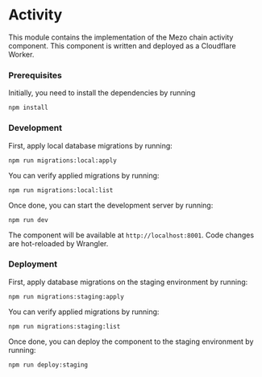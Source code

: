 # Activity

This module contains the implementation of the Mezo chain activity component.
This component is written and deployed as a Cloudflare Worker.

### Prerequisites

Initially, you need to install the dependencies by running
```shell
npm install
```

### Development

First, apply local database migrations by running:
```shell
npm run migrations:local:apply
```

You can verify applied migrations by running:
```shell
npm run migrations:local:list
```

Once done, you can start the development server by running:
```shell
npm run dev
```

The component will be available at `http://localhost:8001`. Code changes
are hot-reloaded by Wrangler.

### Deployment

First, apply database migrations on the staging environment by running:
```shell
npm run migrations:staging:apply
```

You can verify applied migrations by running:
```shell
npm run migrations:staging:list
```

Once done, you can deploy the component to the staging environment by running:
```shell
npm run deploy:staging
```

